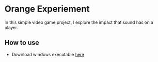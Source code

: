 # Orange Experiement
In this simple video game project, I explore the impact that sound has on a player.

## How to use
- Download windows executable [here](/executable)
